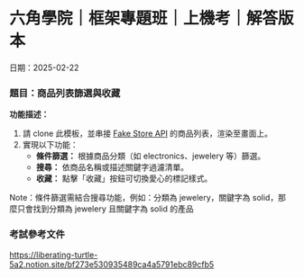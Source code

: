 # 六角學院｜框架專題班｜上機考｜解答版本
日期：2025-02-22

### 題目：商品列表篩選與收藏
**功能描述：**
1. 請 clone 此模板，並串接 [Fake Store API](https://fakestoreapi.com/products) 的商品列表，渲染至畫面上。
2. 實現以下功能：
    - **條件篩選：** 根據商品分類（如 electronics、jewelery 等）篩選。
    - **搜尋：** 依商品名稱或描述關鍵字過濾清單。
    - **收藏：** 點擊「收藏」按鈕可切換愛心的標記樣式。

Note：條件篩選需結合搜尋功能，例如：分類為 jewelery，關鍵字為 solid，那麼只會找到分類為 jewelery 且關鍵字為 solid 的產品

### 考試參考文件
https://liberating-turtle-5a2.notion.site/bf273e530935489ca4a5791ebc89cfb5